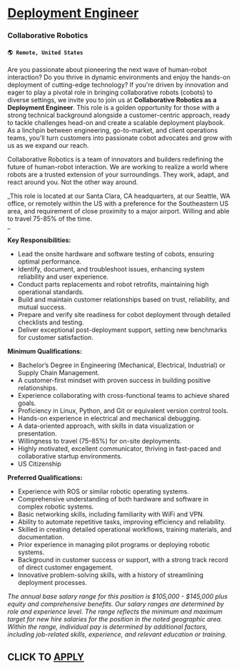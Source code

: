 # [Deployment Engineer](https://www.remotewlb.com/apply/deployment-engineer-108772)  
### Collaborative Robotics  
#### `🌎 Remote, United States`  

Are you passionate about pioneering the next wave of human-robot interaction? Do you thrive in dynamic environments and enjoy the hands-on deployment of cutting-edge technology? If you're driven by innovation and eager to play a pivotal role in bringing collaborative robots (cobots) to diverse settings, we invite you to join us at **Collaborative Robotics as a Deployment Engineer**. This role is a golden opportunity for those with a strong technical background alongside a customer-centric approach, ready to tackle challenges head-on and create a scalable deployment playbook. As a linchpin between engineering, go-to-market, and client operations teams, you'll turn customers into passionate cobot advocates and grow with us as we expand our reach.

Collaborative Robotics is a team of innovators and builders redefining the future of human-robot interaction. We are working to realize a world where robots are a trusted extension of your surroundings. They work, adapt, and react around you. Not the other way around.

_This role is located at our Santa Clara, CA headquarters, at our Seattle, WA office, or remotely within the US with a preference for the Southeastern US area, and requirement of close proximity to a major airport. Willing and able to travel 75-85% of the time.  
_

**Key Responsibilities:**

  * Lead the onsite hardware and software testing of cobots, ensuring optimal performance.
  * Identify, document, and troubleshoot issues, enhancing system reliability and user experience.
  * Conduct parts replacements and robot retrofits, maintaining high operational standards.
  * Build and maintain customer relationships based on trust, reliability, and mutual success.
  * Prepare and verify site readiness for cobot deployment through detailed checklists and testing.
  * Deliver exceptional post-deployment support, setting new benchmarks for customer satisfaction.

**Minimum Qualifications:**

  * Bachelor’s Degree in Engineering (Mechanical, Electrical, Industrial) or Supply Chain Management.
  * A customer-first mindset with proven success in building positive relationships.
  * Experience collaborating with cross-functional teams to achieve shared goals.
  * Proficiency in Linux, Python, and Git or equivalent version control tools.
  * Hands-on experience in electrical and mechanical debugging.
  * A data-oriented approach, with skills in data visualization or presentation.
  * Willingness to travel (75–85%) for on-site deployments.
  * Highly motivated, excellent communicator, thriving in fast-paced and collaborative startup environments.
  * US Citizenship

**Preferred Qualifications:**

  * Experience with ROS or similar robotic operating systems.
  * Comprehensive understanding of both hardware and software in complex robotic systems.
  * Basic networking skills, including familiarity with WiFi and VPN.
  * Ability to automate repetitive tasks, improving efficiency and reliability.
  * Skilled in creating detailed operational workflows, training materials, and documentation.
  * Prior experience in managing pilot programs or deploying robotic systems.
  * Background in customer success or support, with a strong track record of direct customer engagement.
  * Innovative problem-solving skills, with a history of streamlining deployment processes.

_The annual base salary range for this position is_ _$105,000 - $145,000_ _plus equity and comprehensive benefits. Our salary ranges are determined by role and experience level. The range reflects the minimum and maximum target for new hire salaries for the position in the noted geographic area. Within the range, individual pay is determined by additional factors, including job-related skills, experience, and relevant education or training._

  
## CLICK TO [APPLY](https://www.remotewlb.com/apply/deployment-engineer-108772)

